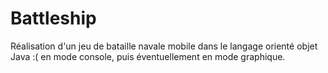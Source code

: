 # Battleship
Réalisation d'un jeu de bataille navale mobile dans le langage orienté objet Java :( en mode console, puis éventuellement en mode graphique.

